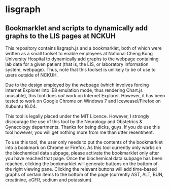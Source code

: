 # lisgraph
## Bookmarklet and scripts to dynamically add graphs to the LIS pages at NCKUH

This repository contains lisgraph.js and a bookmarklet, both of which were written as a small toolset to enable employees at National Cheng Kung University Hospital to dynamically add graphs to the webpage containing lab data for a given patient (that is, the LIS, or laboratory information system, webpage). Thus, note that this toolset is unlikely to be of use to users outside of NCKUH.

Due to the design employed by the webpage (which involves forcing Internet Explorer into IE8 emulation mode, thus rendering Chart.js unusable), this tool does *not* work on Internet Explorer. However, it has been tested to work on Google Chrome on Windows 7 and Iceweasel/Firefox on Xubuntu 16.04.

This tool is legally placed under the MIT Licence. However, I strongly discourage the use of this tool by the Neurology and Obstetrics & Gynecology departments. Thanks for being dicks, guys. If you *do* use this tool however, you will get nothing more from me than utter resentment.

To use this tool, the user only needs to put the contents of the bookmarklet into a bookmark on Chrome or Firefox. As this tool currently only works on the biochemical data subpage, please activate the bookmarklet only after you have reached that page.
Once the biochemical data subpage has been reached, clicking the bookmarklet will generate buttons on the bottom of the right viewing pane. Clicking the relevant buttons will add time-based graphs of certain items to the bottom of the page (currently AST, ALT, BUN, creatinine, eGFR, sodium and potassium).
